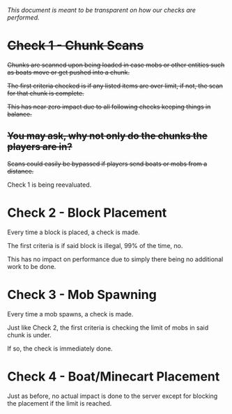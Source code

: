 *This document is meant to be transparent on how our checks are performed.*


# ~~Check 1 - Chunk Scans~~
~~Chunks are scanned upon being loaded in case mobs or other entities such as boats move or get pushed into a chunk.~~

~~The first criteria checked is if any listed items are over limit, if not, the scan for that chunk is complete.~~

~~This has near zero impact due to all following checks keeping things in balance.~~

## ~~You may ask, why not only do the chunks the players are in?~~
~~Scans could easily be bypassed if players send boats or mobs from a distance.~~

Check 1 is being reevaluated.


# Check 2 - Block Placement
Every time a block is placed, a check is made. 

The first criteria is if said block is illegal, 99% of the time, no.

This has no impact on performance due to simply there being no additional work to be done.


# Check 3 - Mob Spawning
Every time a mob spawns, a check is made. 

Just like Check 2, the first criteria is checking the limit of mobs in said chunk is under. 

If so, the check is immediately done. 


# Check 4 - Boat/Minecart Placement
Just as before, no actual impact is done to the server except for blocking the placement if the limit is reached.

